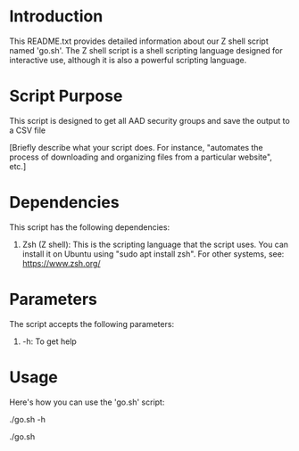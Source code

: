 # Introduction
This README.txt provides detailed information about our Z shell script named 'go.sh'. 
The Z shell script is a shell scripting language designed for interactive use, although it is also a powerful scripting language.

# Script Purpose
This script is designed to get all AAD security groups and save the output to a CSV file 


[Briefly describe what your script does. For instance, "automates the process of downloading and organizing files from a particular website", etc.]

# Dependencies
This script has the following dependencies:
1. Zsh (Z shell): This is the scripting language that the script uses. You can install it on Ubuntu using "sudo apt install zsh". For other systems, see: https://www.zsh.org/

# Parameters
The script accepts the following parameters:
1. -h: To get help 

# Usage
Here's how you can use the 'go.sh' script:

./go.sh -h

./go.sh
